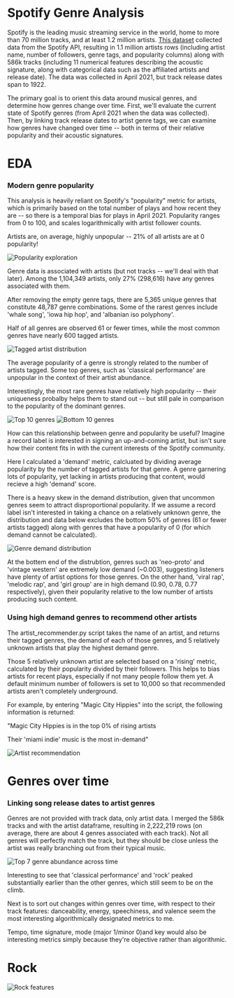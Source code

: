 # Spotify Genre Analysis
Spotify is the leading music streaming service in the world, home to more than 70 million tracks, and at least 1.2 million artists. [This dataset](https://www.kaggle.com/yamaerenay/spotify-dataset-19212020-160k-tracks) collected data from the Spotify API, resulting in 1.1 million artists rows (including artist name, number of followers, genre tags, and popularity columns) along with 586k tracks (including 11 numerical features describing the acoustic signature, along with categorical data such as the affiliated artists and release date). The data was collected in April 2021, but track release dates span to 1922.

The primary goal is to orient this data around musical genres, and determine how genres change over time. First, we'll evaluate the current state of Spotify genres (from April 2021 when the data was collected). Then, by linking track release dates to artist genre tags, we can examine how genres have changed over time -- both in terms of their relative popularity and their acoustic signatures. 

# EDA
### Modern genre popularity
This analysis is heavily reliant on Spotify's "popularity" metric for artists, which is primarily based on the total number of plays and how recent they are -- so there is a temporal bias for plays in April 2021. Popularity ranges from 0 to 100, and scales logarithmically with artist follower counts.

Artists are, on average, highly unpopular -- 21% of all artists are at 0 popularity!

![Popularity exploration](./img/popularity_metric_hist_scat.png)

Genre data is associated with artists (but not tracks -- we'll deal with that later). Among the 1,104,349 artists, only 27% (298,616) have any genres associated with them.

After removing the empty genre tags, there are 5,365 unique genres that constitute 48,787 genre combinations. Some of the rarest genres include 'whale song', 'iowa hip hop', and 'albanian iso polyphony'.

Half of all genres are observed 61 or fewer times, while the most common genres have nearly 600 tagged artists.

![Tagged artist distribution](./img/genre_count_histogram.png)

The average popularity of a genre is strongly related to the number of artists tagged. Some top genres, such as 'classical performance' are unpopular in the context of their artist abundance.

Interestingly, the most rare genres have relatively high popularity -- their uniqueness probalby helps them to stand out -- but still pale in comparison to the popularity of the dominant genres.

![Top 10 genres](./img/top_10_genres_count_and_pop_bar.png)
![Bottom 10 genres](./img/bottom_10_genres_count_and_pop_bar.png)

How can this relationship between genre and popularity be useful? Imagine a record label is interested in signing an up-and-coming artist, but isn't sure how their content fits in with the current interests of the Spotify community.

Here I calculated a 'demand' metric, calcluated by dividing average popularity by the number of tagged artists for that genre. A genre garnering lots of popularity, yet lacking in artists producing that content, would recieve a high 'demand' score.

There is a heavy skew in the demand distribution, given that uncommon genres seem to attract disproportional popularity. If we assume a record label isn't interested in taking a chance on a relatively unknown genre, the distribution and data below excludes the bottom 50% of genres (61 or fewer artists tagged) along with genres that have a popularity of 0 (for which demand cannot be calculated).

![Genre demand distribution](./img/genre_demand_hist.png)

At the bottem end of the distrubtion, genres such as 'neo-proto' and 'vintage western' are extremely low demand (~0.003), suggesting listeners have plenty of artist options for those genres. On the other hand, 'viral rap', 'melodic rap', and 'girl group' are in high demand (0.90, 0.78, 0.77 respectively), given their popularity relative to the low number of artists producing such content.


### Using high demand genres to recommend other artists

The artist_recommender.py script takes the name of an artist, and returns their tagged genres, the demand of each of those genres, and 5 relatively unknown artists that play the highest demand genre.

Those 5 relatively unknown artist are selected based on a 'rising' metric, calculated by their popularity divided by their followers. This helps to bias artists for recent plays, especially if not many people follow them yet. A default minimum number of followers is set to 10,000 so that recommended artists aren't completely underground.

For example, by entering "Magic City Hippies" into the script, the following information is returned:

"Magic City Hippies is in the top 0% of rising artists

Their 'miami indie' music is the most in-demand"

![Artist recommendation](./img/artist_recommender.png)

# Genres over time
### Linking song release dates to artist genres

Genres are not provided with track data, only artist data. I merged the 586k tracks and with the artist dataframe, resulting in 2,222,219 rows (on average, there are about 4 genres associated with each track). Not all genres will perfectly match the track, but they should be close unless the artist was really branching out from their typical music.

![Top 7 genre abundance across time](./img/top_10_genre_time_scatter.png)

Interesting to see that 'classical performance' and 'rock' peaked substantially earlier than the other genres, which still seem to be on the climb.

Next is to sort out changes within genres over time, with respect to their track features: danceability, energy, speechiness, and valence seem the most interesting algorithmically designated metrics to me.

Tempo, time signature, mode (major 1/minor 0)and key would also be interesting metrics simply because they're objective rather than algorithmic.

# Rock

![Rock features](./img/rock_features_scatter.png)